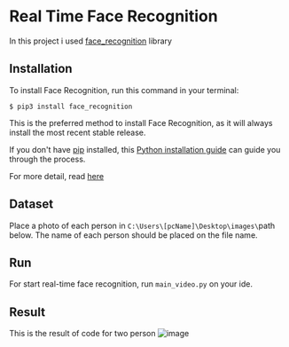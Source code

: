 # Real Time Face Recognition
In this project i used [face_recognition](https://github.com/ageitgey/face_recognition/tree/master) library

## Installation
To install Face Recognition, run this command in your terminal:
```
$ pip3 install face_recognition
```
This is the preferred method to install Face Recognition, as it will always install the most recent stable release.

If you don't have [pip](https://pip.pypa.io/en/stable/) installed, this [Python installation guide](https://docs.python-guide.org/starting/installation/) can guide you through the process.

For more detail, read [here](https://github.com/ageitgey/face_recognition/blob/master/docs/installation.rst)

## Dataset
Place a photo of each person in <code>C:\\Users\\[pcName]\\Desktop\\images\\</code>path below. The name of each person should be placed on the file name.

## Run
For start real-time face recognition, run <code>main_video.py</code> on your ide.

## Result
This is the result of code for two person
![image]()

